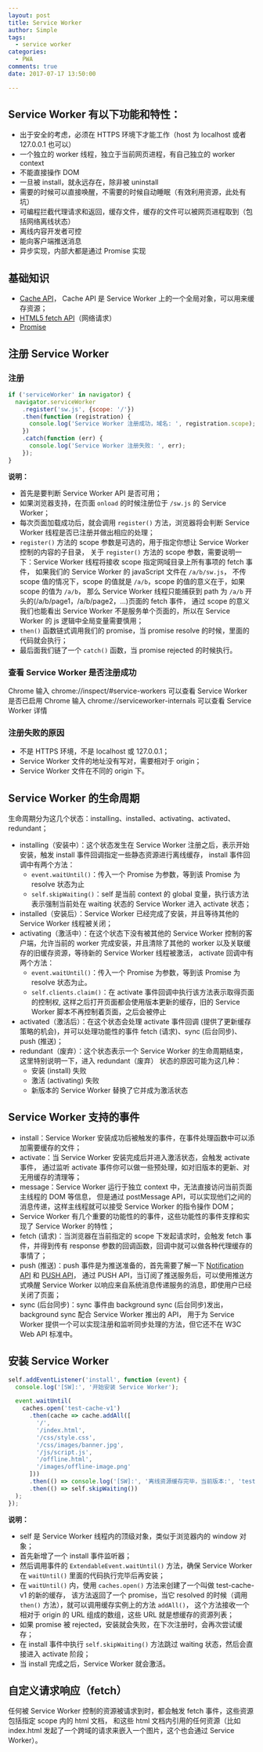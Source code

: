 ```yaml
---
layout: post
title: Service Worker
author: Simple
tags:
  - service worker
categories:
  - PWA
comments: true
date: 2017-07-17 13:50:00

---
```


## Service Worker 有以下功能和特性：

- 出于安全的考虑，必须在 HTTPS 环境下才能工作（host 为 localhost 或者 127.0.0.1 也可以）
- 一个独立的 worker 线程，独立于当前网页进程，有自己独立的 worker context
- 不能直接操作 DOM
- 一旦被 install，就永远存在，除非被 uninstall
- 需要的时候可以直接唤醒，不需要的时候自动睡眠（有效利用资源，此处有坑）
- 可编程拦截代理请求和返回，缓存文件，缓存的文件可以被网页进程取到（包括网络离线状态）
- 离线内容开发者可控
- 能向客户端推送消息
- 异步实现，内部大都是通过 Promise 实现


<!-- more -->

## 基础知识

- [Cache API](https://developer.mozilla.org/zh-CN/docs/Web/API/Cache)，
Cache API 是 Service Worker 上的一个全局对象，可以用来缓存资源；
- [HTML5 fetch API](https://developer.mozilla.org/zh-CN/docs/Web/API/Fetch_API)（网络请求）
- [Promise](https://developer.mozilla.org/zh-CN/docs/Web/javaScript/Reference/Global_Objects/Promise)


## 注册 Service Worker

### 注册

``` javascript
if ('serviceWorker' in navigator) {
  navigator.serviceWorker
    .register('sw.js', {scope: '/'})
    .then(function (registration) {
      console.log('Service Worker 注册成功，域名: ', registration.scope);
    })
    .catch(function (err) {
      console.log('Service Worker 注册失败: ', err);
    });
}
```

**说明：**

- 首先是要判断 Service Worker API 是否可用；
- 如果浏览器支持，在页面 `onload` 的时候注册位于 `/sw.js` 的 Service Worker；
- 每次页面加载成功后，就会调用 `register()` 方法，浏览器将会判断 Service Worker 线程是否已注册并做出相应的处理；
- `register()` 方法的 scope 参数是可选的，用于指定你想让 Service Worker 控制的内容的子目录，
关于 `register()` 方法的 scope 参数，需要说明一下：Service Worker 线程将接收 scope 指定网域目录上所有事项的 fetch 事件，
如果我们的 Service Worker 的 javaScript 文件在 `/a/b/sw.js`，
不传 scope 值的情况下，scope 的值就是 `/a/b`，scope 的值的意义在于，如果 scope 的值为 `/a/b`，
那么 Service Worker 线程只能捕获到 path 为 `/a/b` 开头的(/a/b/page1，/a/b/page2，...)页面的 fetch 事件，
通过 scope 的意义我们也能看出 Service Worker 不是服务单个页面的，所以在 Service Worker 的 js 逻辑中全局变量需要慎用；
- `then()` 函数链式调用我们的 promise，当 promise resolve 的时候，里面的代码就会执行；
- 最后面我们链了一个 `catch()` 函数，当 promise rejected 的时候执行。

### 查看 Service Worker 是否注册成功

Chrome 输入 chrome://inspect/#service-workers 可以查看 Service Worker 是否已启用
Chrome 输入 chrome://serviceworker-internals 可以查看 Service Worker 详情

### 注册失败的原因

- 不是 HTTPS 环境，不是 localhost 或 127.0.0.1；
- Service Worker 文件的地址没有写对，需要相对于 origin；
- Service Worker 文件在不同的 origin 下。


## Service Worker 的生命周期

生命周期分为这几个状态：installing、installed、activating、activated、redundant；

- installing（安装中）：这个状态发生在 Service Worker 注册之后，表示开始安装，触发 install 事件回调指定一些静态资源进行离线缓存，
install 事件回调中有两个方法：
  - `event.waitUntil()`：传入一个 Promise 为参数，等到该 Promise 为 resolve 状态为止
  - `self.skipWaiting()`：self 是当前 context 的 global 变量，执行该方法表示强制当前处在 waiting 状态的 Service Worker 进入 activate 状态；
- installed（安装后）：Service Worker 已经完成了安装，并且等待其他的 Service Worker 线程被关闭；
- activating（激活中）：在这个状态下没有被其他的 Service Worker 控制的客户端，允许当前的 worker 完成安装，并且清除了其他的 worker 以及关联缓存的旧缓存资源，等待新的 Service Worker 线程被激活，
activate 回调中有两个方法：
  - `event.waitUntil()`：传入一个 Promise 为参数，等到该 Promise 为 resolve 状态为止。
  - `self.clients.claim()`：在 activate 事件回调中执行该方法表示取得页面的控制权, 这样之后打开页面都会使用版本更新的缓存，旧的 Service Worker 脚本不再控制着页面，之后会被停止
- activated（激活后）：在这个状态会处理 activate 事件回调 (提供了更新缓存策略的机会)，并可以处理功能性的事件 fetch (请求)、sync (后台同步)、push (推送)；
- redundant（废弃）：这个状态表示一个 Service Worker 的生命周期结束，
这里特别说明一下，进入 redundant（废弃） 状态的原因可能为这几种：
  - 安装 (install) 失败
  - 激活 (activating) 失败
  - 新版本的 Service Worker 替换了它并成为激活状态


## Service Worker 支持的事件

- install：Service Worker 安装成功后被触发的事件，在事件处理函数中可以添加需要缓存的文件；
- activate：当 Service Worker 安装完成后并进入激活状态，会触发 activate 事件，
通过监听 activate 事件你可以做一些预处理，如对旧版本的更新、对无用缓存的清理等；
- message：Service Worker 运行于独立 context 中，无法直接访问当前页面主线程的 DOM 等信息，
但是通过 postMessage API，可以实现他们之间的消息传递，这样主线程就可以接受 Service Worker 的指令操作 DOM；
- Service Worker 有几个重要的功能性的的事件，这些功能性的事件支撑和实现了 Service Worker 的特性；
- fetch (请求)：当浏览器在当前指定的 scope 下发起请求时，会触发 fetch 事件，并得到传有 response 参数的回调函数，回调中就可以做各种代理缓存的事情了；
- push (推送)：push 事件是为推送准备的，首先需要了解一下 [Notification API](https://developer.mozilla.org/zh-CN/docs/Web/API/notification) 和 [PUSH API](https://developer.mozilla.org/zh-CN/docs/Web/API/Push_API)，
通过 PUSH API，当订阅了推送服务后，可以使用推送方式唤醒 Service Worker 以响应来自系统消息传递服务的消息，即使用户已经关闭了页面；
- sync (后台同步)：sync 事件由 background sync (后台同步)发出，background sync 配合 Service Worker 推出的 API，
用于为 Service Worker 提供一个可以实现注册和监听同步处理的方法，但它还不在 W3C Web API 标准中。


## 安装 Service Worker

``` javascript
self.addEventListener('install', function (event) {
  console.log('[SW]:', '开始安装 Service Worker');

  event.waitUntil(
    caches.open('test-cache-v1')
      .then(cache => cache.addAll([
        '/',
        '/index.html',
        '/css/style.css',
        '/css/images/banner.jpg',
        '/js/script.js',
        '/offline.html',
        '/images/offline-image.png'
      ]))
      .then(() => console.log('[SW]:', '离线资源缓存完毕，当前版本:', 'test-cache-v1'))
      .then(() => self.skipWaiting())
  );
});
```

**说明：**

- self 是 Service Worker 线程内的顶级对象，类似于浏览器内的 window 对象；
- 首先新增了一个 install 事件监听器；
- 然后调用事件的 `ExtendableEvent.waitUntil()` 方法，确保 Service Worker 在 `waitUntil()` 里面的代码执行完毕后再安装；
- 在 `waitUntil()` 内，使用 `caches.open()` 方法来创建了一个叫做 test-cache-v1 的新的缓存，
该方法返回了一个 promise，当它 resolved 的时候（调用 `then()` 方法），就可以调用缓存实例上的方法 `addAll()`，
这个方法接收一个相对于 origin 的 URL 组成的数组，这些 URL 就是想缓存的资源列表；
- 如果 promise 被 rejected，安装就会失败，在下次注册时，会再次尝试缓存；
- 在 install 事件中执行 `self.skipWaiting()` 方法跳过 waiting 状态，然后会直接进入 activate 阶段；
- 当 install 完成之后，Service Worker 就会激活。


## 自定义请求响应（fetch）

任何被 Service Worker 控制的资源被请求到时，都会触发 fetch 事件，这些资源包括指定 scope 内的 html 文档，
和这些 html 文档内引用的任何资源（比如 index.html 发起了一个跨域的请求来嵌入一个图片，这个也会通过 Service Worker）。
